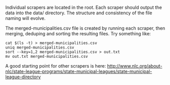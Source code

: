 Individual scrapers are located in the root. Each scraper should output the data into the data/ directory. The structure and consistency of the file naming will evolve. 

The merged-municipalities.csv file is created by running each scraper, then merging, deduping and sorting the resulting files. Try something like:

    cat $(ls -t) > merged-municipalities.csv
    uniq merged-municipalities.csv
    sort --key=1,2 merged-municipalities.csv > out.txt
    mv out.txt merged-municipalities.csv
    
A good starting point for other scrapers is here: http://www.nlc.org/about-nlc/state-league-programs/state-municipal-leagues/state-municipal-league-directory
